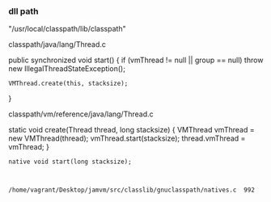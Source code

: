 
### dll path
"/usr/local/classpath/lib/classpath"



classpath/java/lang/Thread.c

  public synchronized void start()
  {
    if (vmThread != null || group == null)
      throw new IllegalThreadStateException();

    VMThread.create(this, stacksize);
  }



  classpath/vm/reference/java/lang/Thread.c


 static void create(Thread thread, long stacksize)
    {
        VMThread vmThread = new VMThread(thread);
        vmThread.start(stacksize);
        thread.vmThread = vmThread;
    }


    native void start(long stacksize);



    /home/vagrant/Desktop/jamvm/src/classlib/gnuclasspath/natives.c  992

    
